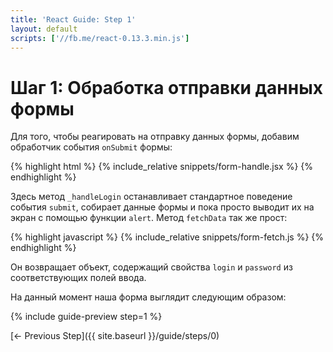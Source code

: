 ```yaml
---
title: 'React Guide: Step 1'
layout: default
scripts: ['//fb.me/react-0.13.3.min.js']
---
```


# Шаг 1: Обработка отправки данных формы

Для того, чтобы реагировать на отправку данных формы, добавим обработчик события `onSubmit` формы:

{% highlight html %}
{% include_relative snippets/form-handle.jsx %}
{% endhighlight %}

Здесь метод `_handleLogin` останавливает стандартное поведение события `submit`, собирает данные формы и пока просто выводит их на экран с помощью функции `alert`. Метод `fetchData` так же прост:

{% highlight javascript %}
{% include_relative snippets/form-fetch.js %}
{% endhighlight %}

Он возвращает объект, содержащий свойства `login` и `password` из соответствующих полей ввода.

На данный момент наша форма выглядит следующим образом:

{% include guide-preview step=1 %}

[← Previous Step]({{ site.baseurl }}/guide/steps/0)

